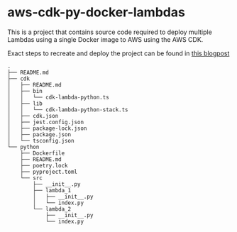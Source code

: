 # aws-cdk-py-docker-lambdas

This is a project that contains source code required to deploy multiple Lambdas using a single Docker image to AWS using the AWS CDK.

Exact steps to recreate and deploy the project can be found in [this blogpost](https://www.fpgmaas.com/blog/aws-cdk-lambdas-docker)

```log
.
├── README.md
├── cdk
│   ├── README.md
│   ├── bin
│   │   └── cdk-lambda-python.ts
│   ├── lib
│   │   └── cdk-lambda-python-stack.ts
│   ├── cdk.json
│   ├── jest.config.json
│   ├── package-lock.json
│   ├── package.json
│   └── tsconfig.json
└── python
    ├── Dockerfile
    ├── README.md
    ├── poetry.lock
    ├── pyproject.toml
    └── src
        ├── __init__.py
        ├── lambda_1
        │   ├── __init__.py
        │   └── index.py
        └── lambda_2
            ├── __init__.py
            └── index.py
```